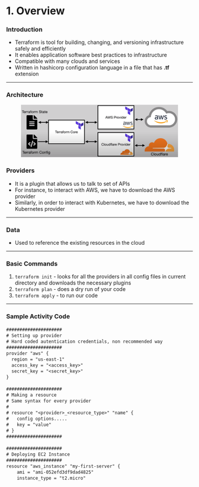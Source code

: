 # 1. Overview

### Introduction

* Terraform is tool for building, changing, and versioning infrastructure safely and efficiently
* It enables application software best practices to infrastructure
* Compatible with many clouds and services
* Written in hashicorp configuration language in a file that has **.tf** extension

***

### Architecture

<figure><img src="../../../.gitbook/assets/image (54).png" alt=""><figcaption></figcaption></figure>

### Providers

* It is a plugin that allows us to talk to set of APIs
* For instance, to interact with AWS, we have to download the AWS provider
* Similarly, in order to interact with Kubernetes, we have to download the Kubernetes provider

***

### Data

* Used to reference the existing resources in the cloud

***

### Basic Commands

1. `terraform init` - looks for all the providers in all config files in current directory and downloads the necessary plugins
2. `terraform plan` - does a dry run of your code
3. `terraform apply` - to run our code

***

### Sample Activity Code

```hcl
#####################
# Setting up provider
# Hard coded autentication credentials, non recommended way
#####################
provider "aws" {
  region = "us-east-1"
  access_key = "<access_key>"
  secret_key = "<secret_key>"
}

#####################
# Making a resource
# Same syntax for every provider
#
# resource "<provider>_<resource_type>" "name" {
#   config options.....
#   key = "value"
# }
#####################

#####################
# Deploying EC2 Instance
#####################
resource "aws_instance" "my-first-server" {
    ami = "ami-052efd3df9dad4825"
    instance_type = "t2.micro"

```
